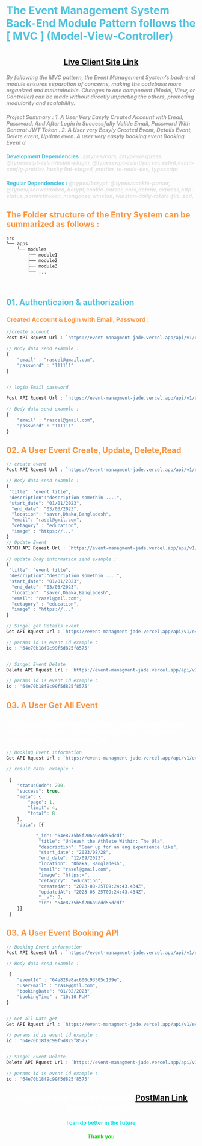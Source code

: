 # <span style="color: #53C3DD;">The Event Management System Back-End Module Pattern follows the [ MVC ] (Model-View-Controller)</span>

# <h2 style="color: #ffff; text-align: center;">[Live Client Site Link](https://event-management-client.vercel.app/)</h2>

#### <span style="color: #9f9f9f;"> _By following the MVC pattern, the Event Management System's back-end module ensures separation of concerns, making the codebase more organized and maintainable. Changes to one component (Model, View, or Controller) can be made without directly impacting the others, promoting modularity and scalability._ </span>

#### <span style="color: #9f9f9f;"> _**Project Summary** : 1. A User Very Easyly Created Account with Email, Password. And After Login in Successfully Valide Email, Password With Genarat JWT Token . 2. A User very Eesyly Created Event, Details Event, Delete event, Update even. A user very easyly booking event Booking Event d_ </span>

#### <span style="color: #53C3DD;">**Development Dependencies :** </span><span style="color: #dfdfdf;"> _@types/cors, @types/express, @typescript-eslint/eslint-plugin, @typescript-eslint/parser, eslint,eslint-config-prettier, husky,lint-staged, prettier, ts-node-dev, typescript_</span>

#### <span style="color: #53C3DD;">**Regular Dependencies :**</span><span style="color: #dfdfdf;"> _@types/bcrypt, @types/cookie-parser, @types/jsonwebtoken, bcrypt,cookie-parser, cors,dotenv, express,http-status,jsonwebtoken, mongoose,winston, winston-daily-rotate-file, zod,_</span>

## <span style="color: #fa9644;"> The Folder structure of the Entry System can be summarized as follows : </span>

```javaScript
src
└── apps
    └── modules
        ├── module1
        ├── module2
        ├── module3
        └── ...

```

</br>

## <span style="color: #53C3DD;">01. **Authenticaion & authorization**</span>

### <span style="color: #fa9644;">Created Account & Login with Email, Password : </span>

```javaScript
//create account
Post API Rquest Url : `https://event-managment-jade.vercel.app/api/v1/users/create-user`

// Body data send example :
{
    "email" : "rascel@gmail.com",
    "password" : "111111"
}


// login Email password

Post API Rquest Url : `https://event-managment-jade.vercel.app/api/v1/users/login`

// Body data send example :
{
    "email" : "rascel@gmail.com",
    "password" : "111111"
}

```

## <span style="color:#fa9644;">02. **A User Event Create, Update, Delete,Read**</span>

```javaScript
// create event
Post API Rquest Url : `https://event-managment-jade.vercel.app/api/v1/event/create-event`

// Body data send example :
{
 "title": "event title",
 "description":"description somethin ....",
 "start_date": "01/01/2023",
  "end_date": "03/03/2023",
  "location": "saver,Dhaka,Bangladesh",
  "email": "rasel@gmil.com",
  "cetagory" : "education",
  "image" : "https://..."
}
// Update Event
PATCH API Rquest Url : `https://event-managment-jade.vercel.app/api/v1/event/${id}`

// update Body information send example :
{
 "title": "event title",
 "description":"description somethin ....",
 "start_date": "01/01/2023",
  "end_date": "03/03/2023",
  "location": "saver,Dhaka,Bangladesh",
  "email": "rasel@gmil.com",
  "cetagory" : "education",
  "image" : "https://..."
}

// Singel get Details event
Get API Rquest Url : `https://event-managment-jade.vercel.app/api/v1/event/${id}`

// params id is event id example :
id : '64e70b18f9c99f5d825f8575'


// Singel Event Delete
Delete API Rquest Url : `https://event-managment-jade.vercel.app/api/v1/event/${id}`

// params id is event id example :
id : '64e70b18f9c99f5d825f8575'


```

## <span style="color:#fa9644;">03. **A User Get All Event**</span>

## <h3 style="color:#ffff;">02. _Get Event Searching Event [ title, location, event creator, start date, end date, etc] Pagination=value, Limite=value, Sorte=value, sortOrder=value, etc_</h3>

```javaScript
// Booking Event information
Get API Rquest Url : `https://event-managment-jade.vercel.app/api/v1/event/?searchTerm=${value}&page=${value}&limit=${value}&sort=${value}&sortOrder=${value}`

// result data  example :

 {
    "statusCode": 200,
    "success": true,
    "meta": {
        "page": 1,
        "limit": 4,
        "total": 8
    },
    "data": [{

           "_id": "64e8735b5f206a9edd55dcdf",
            "title": "Unleash the Athlete Within: The Ula",
            "description": "Gear up for an ang experience like",
            "start_date": "2023/08/28",
            "end_date": "12/09/2023",
            "location": "Dhaka, Bangladesh",
            "email": "rasel@gmail.com",
            "image": "https:=",
            "cetagory": "education",
            "createdAt": "2023-08-25T09:24:43.434Z",
            "updatedAt": "2023-08-25T09:24:43.434Z",
            "__v": 0,
            "id": "64e8735b5f206a9edd55dcdf"
    }]
 }
```

## <span style="color:#fa9644;">03. **A User Event Booking API**</span>

```javaScript
// Booking Event information
Post API Rquest Url : `https://event-managment-jade.vercel.app/api/v1/event/create-event`

// Body data send example :

 {
    "eventId" : "64e828e8ac600c93505c139e",
    "userEmail" : "rase@gmil.com",
    "bookingDate": "01/02/2023",
    "bookingTime" : "10:10 P.M"
}


// Get all Data get
Get API Rquest Url : `https://event-managment-jade.vercel.app/api/v1/event-booking/${id}`

// params id is event id example :
id : '64e70b18f9c99f5d825f8575'


// Singel Event Delete
Delete API Rquest Url : `https://event-managment-jade.vercel.app/api/v1/event/${id}`

// params id is event id example :
id : '64e70b18f9c99f5d825f8575'


```

## <h2 style="color:#fff; text-align : center;">You Need Any Querys Go to the[PostMan Link](https://documenter.getpostman.com/view/28899099/2s9Y5YRMeH) Explore Back-End</h2>

<h4 style="color: #1dd; text-align : center;">I can do better in the future</h4>
<h4 style="color: #1dd01d; text-align : center;">Thank you</h4>

